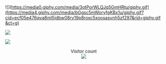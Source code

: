 ![](https://media0.giphy.com/media/3otPorWLQJq5GmHRtu/giphy.gif](https://media4.giphy.com/media/bGgsc5mWoryfgKBx1u/giphy.gif?cid=ecf05e476qva8ml5jdbw08rv19p8roxc5xoosasvnh5zf297&rid=giphy.gif&ct=g)

![](https://media0.giphy.com/media/3otPorWLQJq5GmHRtu/giphy.gif)


<a href=#><img src="[contributions.svg](https://raw.githubusercontent.com/insolitum/insolitum/main/contributions.svg)"></a>

<p align="center"> 
  Visitor count<br>
  <img src="https://profile-counter.glitch.me/dumaaas/count.svg" />
</p>
